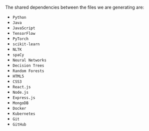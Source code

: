 The shared dependencies between the files we are generating are:

- `Python`
- `Java`
- `JavaScript`
- `TensorFlow`
- `PyTorch`
- `scikit-learn`
- `NLTK`
- `spaCy`
- `Neural Networks`
- `Decision Trees`
- `Random Forests`
- `HTML5`
- `CSS3`
- `React.js`
- `Node.js`
- `Express.js`
- `MongoDB`
- `Docker`
- `Kubernetes`
- `Git`
- `GitHub`